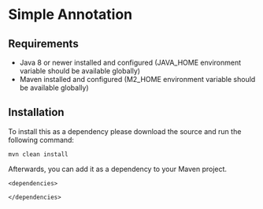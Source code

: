 # Simple Annotation

## Requirements
- Java 8 or newer installed and configured (JAVA_HOME environment variable should be available globally)
- Maven installed and configured (M2_HOME environment variable should be available globally)

## Installation 

To install this as a dependency please download the source and run the following command:

```
mvn clean install
```
Afterwards, you can add it as a dependency to  your Maven project.

```(XML)
<dependencies>

</dependencies>
```
